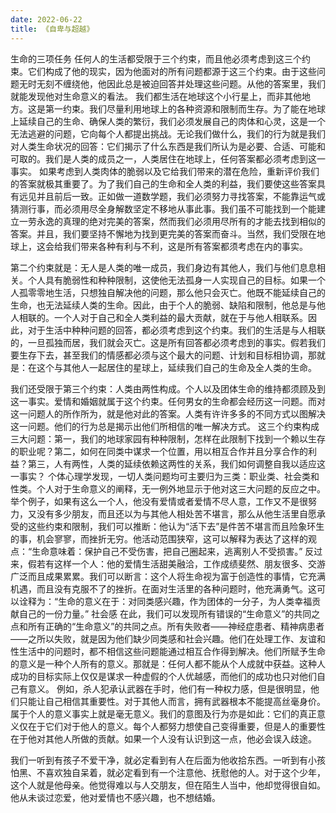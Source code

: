 ```yaml
---
date: 2022-06-22
title: 《自卑与超越》
---
```


生命的三项任务 任何人的生活都受限于三个约束，而且他必须考虑到这三个约束。它们构成了他的现实，因为他面对的所有问题都源于这三个约束。由于这些问题无时无刻不缠绕他，他因此总是被迫回答并处理这些问题。从他的答案里，我们就能发现他对生命意义的看法。 我们都生活在地球这个小行星上，而非其他地方。这是第一约束。我们尽量利用地球上的各种资源和限制而生存。为了能在地球上延续自己的生命、确保人类的繁衍，我们必须发展自己的肉体和心灵，这是一个无法逃避的问题，它向每个人都提出挑战。无论我们做什么，我们的行为就是我们对人类生命状况的回答：它们揭示了什么东西是我们所认为是必要、合适、可能和可取的。我们是人类的成员之一，人类居住在地球上，任何答案都必须考虑到这一事实。 如果考虑到人类肉体的脆弱以及它给我们带来的潜在危险，重新评价我们的答案就极其重要了。为了我们自己的生命和全人类的利益，我们要使这些答案具有远见并且前后一致。正如做一道数学题，我们必须努力寻找答案，不能靠运气或猜测行事，而必须用尽全身解数坚定不移地从事此事。我们虽不可能找到一个能建立一劳永逸的真理的绝对完美的答案，然而我们必须用尽所有的才能去找到相似的答案。并且，我们要坚持不懈地为找到更完美的答案而奋斗。当然，我们受限在地球上，这会给我们带来各种有利与不利，这是所有答案都须考虑在内的事实。

第二个约束就是：无人是人类的唯一成员，我们身边有其他人，我们与他们息息相关。个人具有脆弱性和种种限制，这使他无法孤身一人实现自己的目标。如果一个人孤零零地生活，只想独自解决他的问题，那么他只会灭亡。他既不能延续自己的生命，也无法延续人类的生命。因此，由于个人的脆弱、缺陷和限制，他总是与他人相联的。一个人对于自己和全人类利益的最大贡献，就在于与他人相联系。因此，对于生活中种种问题的回答，都必须考虑到这个约束。我们的生活是与人相联的，一旦孤独而居，我们就会灭亡。这是所有回答都必须考虑到的事实。假若我们要生存下去，甚至我们的情感都必须与这个最大的问题、计划和目标相协调，那就是：在这个与其他人一起居住的星球上，延续我们自己的生命及全人类的生命。

我们还受限于第三个约束：人类由两性构成。个人以及团体生命的维持都须顾及到这一事实。爱情和婚姻就属于这个约束。任何男女的生命都会经历这一问题。而对这一问题人的所作所为，就是他对此的答案。人类有许许多多的不同方式以图解决这一问题。他们的行为总是揭示出他们所相信的唯一解决方式。 这三个约束构成三大问题：第一，我们的地球家园有种种限制，怎样在此限制下找到一个赖以生存的职业呢？第二，如何在同类中谋求一个位置，用以相互合作并且分享合作的利益？第三，人有两性，人类的延续依赖这两性的关系，我们如何调整自我以适应这一事实？ 个体心理学发现，一切人类问题均可主要归为三类：职业类、社会类和性类。个人对于生命意义的阐释，无一例外地显示于他对这三大问题的反应之中。举个例子，如果有这么一个人，他没有爱情或者爱情不尽人意，工作又不是很努力，又没有多少朋友，而且还以为与其他人相处苦不堪言，那么从他生活里自愿承受的这些约束和限制，我们可以推断：他认为“活下去”是件苦不堪言而且险象环生的事，机会寥寥，而挫折无穷。他活动范围狭窄，这可以解释为表达了这样的观点：“生命意味着：保护自己不受伤害，把自己圈起来，逃离别人不受损害。” 反过来，假若有这样一个人：他的爱情生活甜美融洽，工作成绩斐然、朋友很多、交游广泛而且成果累累。我们可以断言：这个人将生命视为富于创造性的事情，它充满机遇，而且没有克服不了的挫折。在面对生活里的各种问题时，他充满勇气。这可以诠释为：“生命的意义在于：对同类感兴趣，作为团体的一分子，为人类幸福贡献自己的一份力量。” 社会感 在此，我们可以发现所有错误的“生命意义”的共同之点和所有正确的“生命意义”的共同之点。所有失败者——神经症患者、精神病患者——之所以失败，就是因为他们缺少同类感和社会兴趣。他们在处理工作、友谊和性生活中的问题时，都不相信这些问题能通过相互合作得到解决。他们所赋予生命的意义是一种个人所有的意义。那就是：任何人都不能从个人成就中获益。这种人成功的目标实际上仅仅是谋求一种虚假的个人优越感，而他们的成功也只对他们自己有意义。 例如，杀人犯承认武器在手时，他们有一种权力感，但是很明显，他们只能让自己相信其重要性。对于其他人而言，拥有武器根本不能提高丝毫身价。属于个人的意义事实上就是毫无意义。我们的意图及行为亦是如此：它们的真正意义仅在于它们对于他人的意义。每个人都努力想使自己变得重要，但是人的重要性在于他对其他人所做的贡献。如果一个人没有认识到这一点，他必会误入歧途。

我们一听到有孩子不爱干净，就必定看到有人在后面为他收拾东西。一听到有小孩怕黑、不喜欢独自呆着，就必定看到有一个注意他、抚慰他的人。对于这个少年，这个人就是他母亲。他觉得难以与人交朋友，但在陌生人当中，他却觉得很自如。他从未谈过恋爱，他对爱情也不感兴趣，也不想结婚。

 

 

 